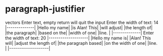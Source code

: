 # paragraph-justifier
vectors
Enter text, empty return will quit the input
Enter the width of text: 14
|--------------|
|Hello  my name|
|is  Alan! This|
|will    adjust|
|the  length of|
|the  paragraph|
|based  on  the|
|width  of  one|
|line.         |
|--------------|
Enter the width of text: 20
|--------------------|
|Hello   my  name  is|
|Alan!    This   will|
|adjust the length of|
|the  paragraph based|
|on  the width of one|
|line.               |
|--------------------|
